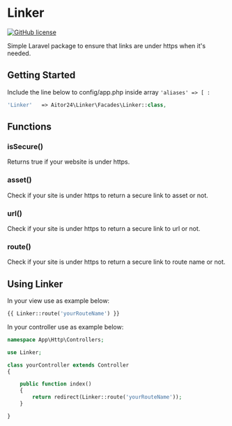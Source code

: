 # Linker

[![GitHub license](https://img.shields.io/github/license/24aitor/linker.svg?style=flat-square)](https://raw.githubusercontent.com/24aitor/linker/master/LICENSE)

Simple Laravel package to ensure that links are under https when it's needed.

## Getting Started

Include the line below to config/app.php inside array ``'aliases' => [ :``

```php
'Linker'   => Aitor24\Linker\Facades\Linker::class,
```


## Functions

### isSecure()

Returns true if your website is under https.

### asset()

Check if your site is under https to return a secure link to asset or not.

### url()

Check if your site is under https to return a secure link to url or not.

### route()

Check if your site is under https to return a secure link to route name or not.

## Using Linker

In your view use as example below:

```php
{{ Linker::route('yourRouteName') }}
```

In your controller use as example below:

```php
namespace App\Http\Controllers;

use Linker;

class yourController extends Controller
{

    public function index()
    {
        return redirect(Linker::route('yourRouteName'));
    }

}
```
